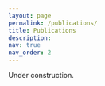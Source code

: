 ```yaml
---
layout: page
permalink: /publications/
title: Publications
description: 
nav: true
nav_order: 2
---
```


<!-- _pages/publications.md -->

Under construction.
